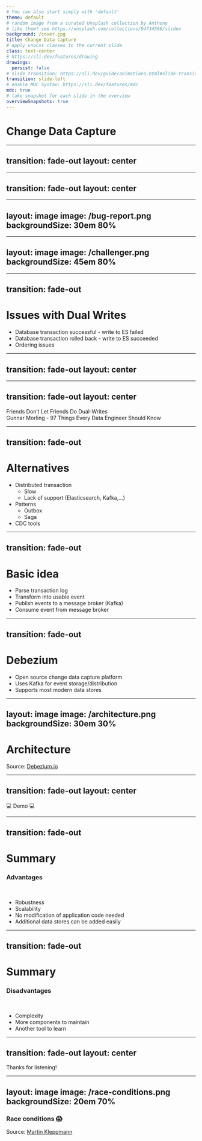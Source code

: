```yaml
---
# You can also start simply with 'default'
theme: default
# random image from a curated Unsplash collection by Anthony
# like them? see https://unsplash.com/collections/94734566/slidev
background: /cover.jpg
title: Change Data Capture
# apply unocss classes to the current slide
class: text-center
# https://sli.dev/features/drawing
drawings:
  persist: false
# slide transition: https://sli.dev/guide/animations.html#slide-transitions
transition: slide-left
# enable MDC Syntax: https://sli.dev/features/mdc
mdc: true
# take snapshot for each slide in the overview
overviewSnapshots: true
---
```


# Change Data Capture

---
transition: fade-out
layout: center
---

<Excalidraw
drawFilePath="application.excalidraw"
:darkMode="true"
:background="false"
/>

<!--
Application stores documents  
Customer picky  
Unhappy with search experience  
We decide to add Elasticsearch  
Sidenote: DB more powerful  
Love to tinker - go forward with ES  
-->

---
transition: fade-out
layout: center
---

<Excalidraw
drawFilePath="cdc-dual-write.excalidraw"
:darkMode="true"
:background="false"
/>

<!--
User adds document  
Write to both datastore
Data engineering: Dual write  
Proud & deploy to Prod  
Users happy  
Superb experience  
Bug reports  
-->

---
layout: image
image: /bug-report.png
backgroundSize: 30em 80%
---
<!--
Document cannot be found  
Although they exist in the database  
Document can be found  
Which do not exist in the database  
What went wrong?!
-->
---
layout: image
image: /challenger.png
backgroundSize: 45em 80%
---

---
transition: fade-out
---
# Issues with Dual Writes

<v-clicks>

- Database transaction successful - write to ES failed
- Database transaction rolled back - write to ES succeeded
- Ordering issues

</v-clicks>

<!--
 Could add commit listener, retry etc  
 Not ideal - hard to solve all cases properly  
 Writes might arrive in different order at different data stores
-->

---
transition: fade-out
layout: center
---

<Excalidraw
drawFilePath="cdc-dual-write-crossed.excalidraw"
:darkMode="true"
:background="false"
/>

<!--
  Simple solution not working properly  
  Agree with Gunnar  
-->

---
transition: fade-out
layout: center
---

<div class="text-[2rem] text-white-800">
    Friends Don’t Let Friends Do Dual-Writes
</div>

<div class="italic mt-2">
  Gunnar Morling - 97 Things Every Data Engineer Should Know
</div>

---
transition: fade-out
---
# Alternatives

<v-clicks depth="2">

- Distributed transaction
  - Slow
  - Lack of support (Elasticsearch, Kafka,...)
- Patterns
  - Outbox
  - Saga
- CDC tools

</v-clicks>


<!--
  Synchronization between participants: performance overhead  
  Not supported by data stores  
  Support for Kafka will be added (currently in development)  
  But they offer strong consistency guarantees  
  
  Patterns might help avoid dual-writes as well but deserve an extra talk.  
  Saga (undo/compensating actions), Outbox (write to additional table in same transaction)
-->

---
transition: fade-out
---
# Basic idea

<v-clicks>

- Parse transaction log
- Transform into usable event
- Publish events to a message broker (Kafka)
- Consume event from message broker

</v-clicks>

<!--
  Listen to changes in a datastore   

  Transaction log: foundation of modern database system  
  Each action executed recorded in log  
  Turning the database inside out  
  Low level construct (log) -> API for consuming it

  Provides the D in ACID  
  ARIES for recovery algorithm
-->

---
transition: fade-out
---
# Debezium

<v-clicks>

- Open source change data capture platform
- Uses Kafka for event storage/distribution
- Supports most modern data stores

</v-clicks>

<!--
  Sponsored by Redhat  
  Supports most modern data stores  
  No need for reinventing the wheel  
  Great ecosystem  
-->

---
layout: image
image: /architecture.png
backgroundSize: 30em 30%
---
# Architecture

<div class="absolute bottom-4 left-6 text-xs text-white opacity-80">
  Source: <a href="https://debezium.io/documentation/reference/3.1/architecture.html">Debezium.io</a>
</div>

<!--
  Kafka Connect: data integration framework 
  Debezium: written in Java  
  Embedded mode (replaces Kafka Connect)  
  Guarantees: At least once delivery  
  Ordering of events  
-->

---
transition: fade-out
layout: center
---

<div class="text-[4rem] text-white-800">
    💻 Demo 💻
</div>


---
transition: fade-out
---
# Summary

### Advantages

<br/>
<v-clicks>

- Robustness
- Scalability
- No modification of application code needed
- Additional data stores can be added easily

</v-clicks>

<!--
  More robust than hand crafted solution  
  Tested by the community/used in high volume scenarios  
  Application does not need to know anything about it (legacy modernization)  
  Add more data stores easily - simply consume events somewhere else
-->

---
transition: fade-out
---
# Summary

### Disadvantages 

<br/>
<v-clicks>

- Complexity
- More components to maintain
- Another tool to learn

</v-clicks>


<!--
  No silver bullet either  
  More components to maintain (infrastructure)/cost  
  Another tool to learn etc.  
  Great tool if you have infrastructure in place already  
-->

---
transition: fade-out
layout: center
---

<div class="text-[2rem] text-white-800">
    Thanks for listening!
</div>

---
layout: image
image: /race-conditions.png
backgroundSize: 20em 70%
---
### Race conditions 😱

<div class="absolute bottom-4 left-6 text-xs text-white opacity-80">
  Source: <a href="https://martin.kleppmann.com/2015/05/27/logs-for-data-infrastructure.html">Martin Kleppmann</a>
</div>

<!--
Order issues  
Out of sync due to race conditions  
-->
